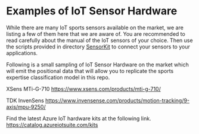 # Examples of IoT Sensor Hardware

While there are many IoT sports sensors available on the market, we are listing a few of them here that we are aware of. You are recommended to read carefully about the manual of the IoT sensors of your choice. Then use the scripts provided in directory [SensorKit](../SensorKit) to connect your sensors to your applications. 

Following is a small sampling of IoT Sensor Hardware on the market which will emit the positional data that will allow you to replicate the sports expertise classification model in this repo.  

XSens MTi-G-710
https://www.xsens.com/products/mti-g-710/

TDK InvenSens
https://www.invensense.com/products/motion-tracking/9-axis/mpu-9250/

Find the latest Azure IoT hardware kits at the following link.
https://catalog.azureiotsuite.com/kits


